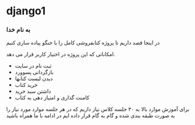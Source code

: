 # django1
<h3>به نام خدا</h3>
 <p>در اینجا قصد داریم تا پروژه کتابفروشی کامل را با جنگو پیاده سازی کنیم</p>
<p>امکاناتی که این پروژه در اختیار کاربر قرار می دهد.</p>
<ul>
<li>ثبت نام در سایت</li>
 <li>بازگردانی پسوورد</li>
 <li>دیدن لیست کتابها</li>
 <li>خرید کتاب</li>
 <li>داشتن سبد خرید</li>
 <li>کامنت گذاری و امتیاز دهی به کتاب</li>
</ul>

<p>برای آموزش موارد بالا به ۳۰ جلسه کلاس نیاز داریم که در هر جلسه موارد مورد نیاز را به صورت طبقه بندی شده و گام به گام قرار داده ایم
در ادامه با ما همراه باشید</p>


